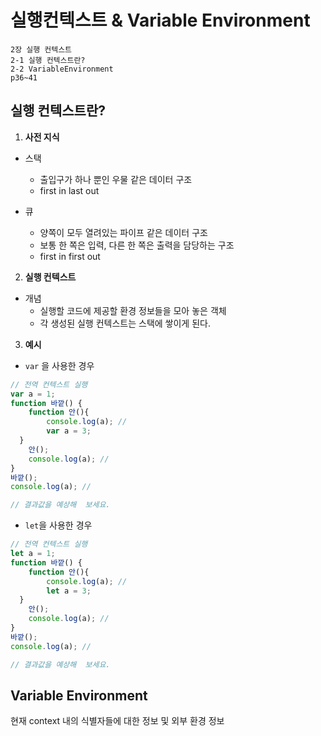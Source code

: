 # 실행컨텍스트 & Variable Environment

```
2장 실행 컨텍스트
2-1 실행 컨텍스트란?
2-2 VariableEnvironment
p36~41
```

## 실행 컨텍스트란?

1. **사전 지식**

 - 스택 
    - 출입구가 하나 뿐인 우물 같은 데이터 구조
    - first in last out 
    
  - 큐 
    - 양쪽이 모두 열려있는 파이프 같은 데이터 구조
    - 보통 한 쪽은 입력, 다른 한 쪽은 출력을 담당하는 구조
    - first in first out 

2. **실행 컨텍스트**
- 개념
    - 실행할 코드에 제공할 환경 정보들을 모아 놓은 객체
    - 각 생성된 실행 컨텍스트는 스택에 쌓이게 된다.

3. **예시**
- `var` 을 사용한 경우

```jsx
// 전역 컨텍스트 실행
var a = 1;
function 바깥() {
	function 안(){
		console.log(a); //  
		var a = 3;
  }
	안(); 
	console.log(a);	//
}
바깥();
console.log(a); //

// 결과값을 예상해  보세요.
```

- `let`을 사용한 경우

```jsx
// 전역 컨텍스트 실행
let a = 1;
function 바깥() {
	function 안(){
		console.log(a); // 
		let a = 3;
  }
	안(); 
	console.log(a);	//
}
바깥();
console.log(a); //

// 결과값을 예상해  보세요. 
```

## Variable Environment

현재 context 내의 식별자들에 대한 정보 및 외부 환경 정보
